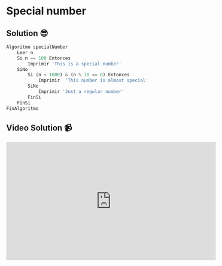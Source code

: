 # Special number

## Solution 😎

```python
Algoritmo specialNumber
	Leer n
	Si n == 100 Entonces
		Imprimir 'This is a special number'
	SiNo
		Si (n < 1000) & (n % 10 == 0) Entonces
			Imprimir  'This number is almost special'
		SiNo
			Imprimir 'Just a regular number'
		FinSi
	FinSi
FinAlgoritmo
```

## Video Solution 📹

<iframe width="560" height="315" src="https://www.youtube.com/embed/B2yvOsYELAI" title="YouTube video player" frameborder="0" allow="accelerometer; autoplay; clipboard-write; encrypted-media; gyroscope; picture-in-picture; web-share" allowfullscreen></iframe>
